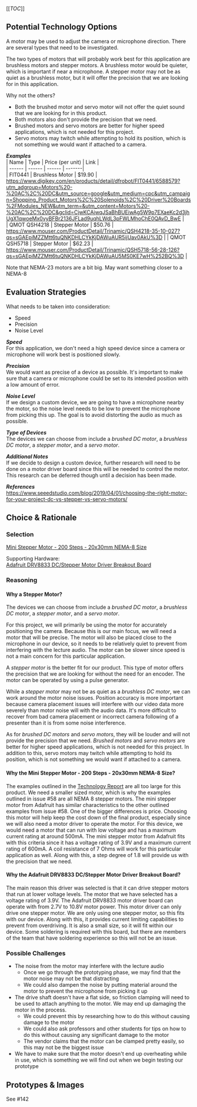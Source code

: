[[_TOC_]]

## Potential Technology Options
A motor may be used to adjust the camera or microphone direction. There are several types that need to be investigated.  

The two types of motors that will probably work best for this application are brushless motors and stepper motors. A brushless motor would be quieter, which is important if near a microphone. A stepper motor may not be as quiet as a brushless motor, but it will offer the precision that we are looking for in this application.  
  
Why not the others?  
- Both the brushed motor and servo motor will not offer the quiet sound that we are looking for in this product.
- Both motors also don't provide the precision that we need.
- Brushed motors and servo motors are better for higher speed applications, which is not needed for this project.
- Servo motors may twitch while attempting to hold its position, which is not something we would want if attached to a camera.  

_**Examples**_  
| Name | Type | Price (per unit) | Link |  
| ------ | ------ | ------ | -------|  
| FIT0441 | Brushless Motor | $19.90 | https://www.digikey.com/en/products/detail/dfrobot/FIT0441/6588579?utm_adgroup=Motors%20-%20AC%2C%20DC&utm_source=google&utm_medium=cpc&utm_campaign=Shopping_Product_Motors%2C%20Solenoids%2C%20Driver%20Boards%2FModules_NEW&utm_term=&utm_content=Motors%20-%20AC%2C%20DC&gclid=CjwKCAjwqJSaBhBUEiwAg5W9p7EXaeKc2d3jhUgX1qwoeMx0vyBFBr2136JFLad9uqhLWdL3pFWLMhoChE0QAvD_BwE |  
| QMOT QSH4218 | Stepper Motor | $50.76 | https://www.mouser.com/ProductDetail/Trinamic/QSH4218-35-10-027?qs=sGAEpiMZZMtt6tuQNKDHLCYkKjDAWuAUR5ijUav0AkU%3D |
| QMOT QSH5718 | Stepper Motor | $62.23 | https://www.mouser.com/ProductDetail/Trinamic/QSH5718-56-28-126?qs=sGAEpiMZZMtt6tuQNKDHLCYkKjDAWuAU5MS0KE7wH%252BQ%3D |

Note that NEMA-23 motors are a bit big. May want something closer to a NEMA-8

## Evaluation Strategies
What needs to be taken into consideration:  
- Speed
- Precision
- Noise Level

_**Speed**_  
For this application, we don't need a high speed device since a camera or microphone will work best is positioned slowly.  

_**Precision**_  
We would want as precise of a device as possible. It's important to make sure that a camera or microphone could be set to its intended position with a low amount of error.  

_**Noise Level**_  
If we design a custom device, we are going to have a microphone nearby the motor, so the noise level needs to be low to prevent the microphone from picking this up. The goal is to avoid distorting the audio as much as possible.  

_**Type of Devices**_  
The devices we can choose from include a _brushed DC motor_, a _brushless DC motor_, a _stepper motor_, and a _servo motor_.  

_**Additional Notes**_  
If we decide to design a custom device, further research will need to be done on a motor driver board since this will be needed to control the motor. This research can be deferred though until a decision has been made.  

_**References**_  
https://www.seeedstudio.com/blog/2019/04/01/choosing-the-right-motor-for-your-project-dc-vs-stepper-vs-servo-motors/ 

## Choice & Rationale

### Selection
[Mini Stepper Motor - 200 Steps - 20x30mm NEMA-8 Size](https://www.adafruit.com/product/4411#technical-details)  

Supporting Hardware:  
[Adafruit DRV8833 DC/Stepper Motor Driver Breakout Board](https://www.adafruit.com/product/3297?gclid=Cj0KCQiAmaibBhCAARIsAKUlaKSYO4Ty2oJ394hDtBIB1ueerKhA6fh2JX1YMjKW4mWmnOQhx8DP-hUaAtkkEALw_wcB)

### Reasoning
#### Why a Stepper Motor?
The devices we can choose from include a *brushed DC motor*, a *brushless DC motor*, a *stepper motor*, and a *servo motor*.

For this project, we will primarily be using the motor for accurately positioning the camera. Because this is our main focus, we will need a motor that will be precise. The motor will also be placed close to the microphone in our device, so it needs to be relatively quiet to prevent from interfering with the lecture audio. The motor can be slower since speed is not a main concern for this particular application.

A _stepper motor_ is the better fit for our product. This type of motor offers the precision that we are looking for without the need for an encoder. The motor can be operated by using a pulse generator.  

While a _stepper motor_ may not be as quiet as a _brushless DC motor_, we can work around the motor noise issues. Position accuracy is more important because camera placement issues will interfere with our video data more severely than motor noise will with the audio data. It's more difficult to recover from bad camera placement or incorrect camera following of a presenter than it is from some noise interference.  

As for _brushed DC motors_ and _servo motors_, they will be louder and will not provide the precision that we need. _Brushed motors_ and _servo motors_ are better for higher speed applications, which is not needed for this project. In addition to this, servo motors may twitch while attempting to hold its position, which is not something we would want if attached to a camera.

#### Why the Mini Stepper Motor - 200 Steps - 20x30mm NEMA-8 Size?
The examples outlined in the [Technology Report](https://gitlab.com/msoe.edu/sdl/y23-senior-design/24-transcription-study-assistant/-/wikis/Technology%20Report#motor-options) are all too large for this product. We need a smaller sized motor, which is why the examples outlined in issue #58 are all NEMA 8 stepper motors. The mini stepper motor from Adafruit has similar characteristics to the other outlined examples from issue #58. One of the bigger differences is price. Choosing this motor will help keep the cost down of the final product, especially since we will also need a motor driver to operate the motor. For this device, we would need a motor that can run with low voltage and has a maximum current rating at around 500mA. The mini stepper motor from Adafruit fits with this criteria since it has a voltage rating of 3.9V and a maximum current rating of 600mA. A coil resistance of 7 Ohms will work for this particular application as well. Along with this, a step degree of 1.8 will provide us with the precision that we need.

#### Why the Adafruit DRV8833 DC/Stepper Motor Driver Breakout Board?
The main reason this driver was selected is that it can drive stepper motors that run at lower voltage levels. The motor that we have selected has a voltage rating of 3.9V. The Adafruit DRV8833 motor driver board can operate with from 2.7V to 10.8V motor power. This motor driver can only drive one stepper motor. We are only using one stepper motor, so this fits with our device. Along with this, it provides current limiting capabilities to prevent from overdriving. It is also a small size, so it will fit within our device. Some soldering is required with this board, but there are members of the team that have soldering experience so this will not be an issue.

### Possible Challenges 
- The noise from the motor may interfere with the lecture audio
  - Once we go through the prototyping phase, we may find that the motor noise may not be that distracting
  - We could also dampen the noise by putting material around the motor to prevent the microphone from picking it up
- The drive shaft doesn't have a flat side, so friction clamping will need to be used to attach anything to the motor. We may end up damaging the motor in the process.
  - We could prevent this by researching how to do this without causing damage to the motor
  - We could also ask professors and other students for tips on how to do this without causing any significant damage to the motor
  - The vendor claims that the motor can be clamped pretty easily, so this may not be the biggest issue
- We have to make sure that the motor doesn't end up overheating while in use, which is something we will find out when we begin testing our prototype

## Prototypes & Images
See #142











